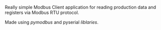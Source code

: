 <p>Really simple Modbus Client application for reading production data and registers via Modbus RTU protocol.</p>
<p>Made using <i>pymodbus</i> and pyserial <i>liblaries</i>.</p>
